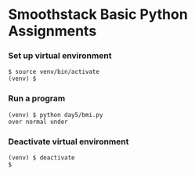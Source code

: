 # Smoothstack Basic Python Assignments

### Set up virtual environment

```shell
$ source venv/bin/activate
(venv) $
```

### Run a program

```shell
(venv) $ python day5/bmi.py
over normal under 
```

### Deactivate virtual environment

```shell
(venv) $ deactivate
$
```